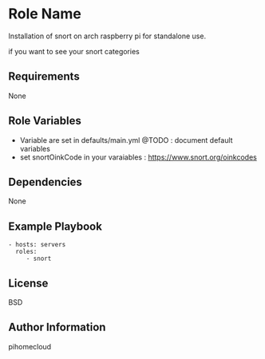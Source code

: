 Role Name
=========

Installation of snort on arch raspberry pi  for standalone use.

if you want to see your snort categories

Requirements
------------

None

Role Variables
--------------

- Variable are set in defaults/main.yml
@TODO : document default variables
- set snortOinkCode in your varaiables : https://www.snort.org/oinkcodes

Dependencies
------------

None

Example Playbook
----------------

    - hosts: servers
      roles:
         - snort

License
-------

BSD

Author Information
------------------

pihomecloud
